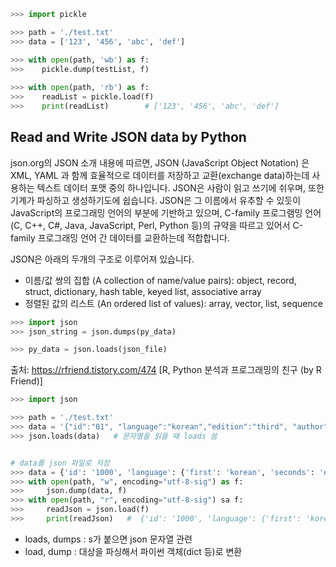 ```python
>>> import pickle

>>> path = './test.txt'
>>> data = ['123', '456', 'abc', 'def']

>>> with open(path, 'wb') as f:
>>>    pickle.dump(testList, f)
    
>>> with open(path, 'rb') as f:
>>>    readList = pickle.load(f)
>>>    print(readList)        # ['123', '456', 'abc', 'def']
````


## Read and Write JSON data by Python
json.org의 JSON 소개 내용에 따르면, JSON (JavaScript Object Notation) 은 XML, YAML 과 함께 효율적으로 데이터를 저장하고 교환(exchange data)하는데 사용하는 텍스트 데이터 포맷 중의 하나입니다. JSON은 사람이 읽고 쓰기에 쉬우며, 또한 기계가 파싱하고 생성하기도에 쉽습니다. JSON은 그 이름에서 유추할 수 있듯이 JavaScript의 프로그래밍 언어의 부분에 기반하고 있으며, C-family 프로그램밍 언어 (C, C++, C#, Java, JavaScript, Perl, Python 등)의 규약을 따르고 있어서 C-family 프로그래밍 언어 간 데이터를 교환하는데 적합합니다. 

JSON은 아래의 두개의 구조로 이루어져 있습니다. 
- 이름/값 쌍의 집합 (A collection of name/value pairs): object, record, struct, dictionary, hash table, keyed list, associative array
- 정렬된 값의 리스트 (An ordered list of values): array, vector, list, sequence

```python
>>> import json
>>> json_string = json.dumps(py_data)

>>> py_data = json.loads(json_file)
```

출처: https://rfriend.tistory.com/474 [R, Python 분석과 프로그래밍의 친구 (by R Friend)]


```python
>>> import json

>>> path = './test.txt'
>>> data = '{"id":"01", "language":"korean","edition":"third", "author":"wonwoo joo"}'
>>> json.loads(data)   # 문자열을 읽을 때 loads 씀


# data를 json 파일로 저장
>>> data = {'id': '1000', 'language': {'first': 'korean', 'seconds': 'english'}, 'grade': 'A', 'name': 'honaldo'}
>>> with open(path, "w", encoding="utf-8-sig") as f:
>>>     json.dump(data, f)
>>> with open(path, "r", encoding="utf-8-sig") sa f:
>>>     readJson = json.load(f)
>>>     print(readJson)   #  {'id': '1000', 'language': {'first': 'korean', 'seconds': 'english'}, 'grade': 'A', 'name': 'honaldo'}
```


- loads, dumps : s가 붙으면 json 문자열 관련
- load, dump : 대상을 파싱해서 파이썬 객체(dict 등)로 변환

